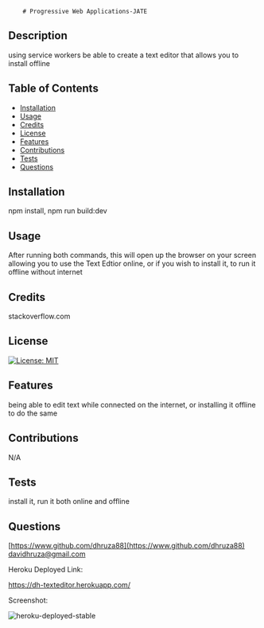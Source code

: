 
        # Progressive Web Applications-JATE

## Description
using service workers be able to create a text editor that allows you to install offline



## Table of Contents

- [Installation](#installation)
- [Usage](#usage)
- [Credits](#credits)
- [License](#license)
- [Features](#features)
- [Contributions](#contributions)
- [Tests](#tests)
- [Questions](#questions)


## Installation
npm install, npm run build:dev

## Usage
After running both commands, this will open up the browser on your screen allowing you to use the Text Edtior online, or if you wish to install it, to run it offline without internet

## Credits
stackoverflow.com

## License
[![License: MIT](https://img.shields.io/badge/License-MIT-yellow.svg)](https://opensource.org/licenses/MIT)


## Features
being able to edit text while connected on the internet, or installing it offline to do the same

## Contributions
N/A

## Tests
install it, run it both online and offline

## Questions
[https://www.github.com/dhruza88](https://www.github.com/dhruza88) <br />
davidhruza@gmail.com

Heroku Deployed Link:

https://dh-texteditor.herokuapp.com/

Screenshot:

![heroku-deployed-stable](https://user-images.githubusercontent.com/106774335/186560952-d4bfe976-88dc-4db4-934d-24c12a345d98.jpg)

